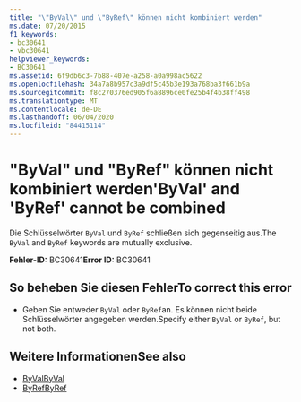 ```yaml
---
title: "\"ByVal\" und \"ByRef\" können nicht kombiniert werden"
ms.date: 07/20/2015
f1_keywords:
- bc30641
- vbc30641
helpviewer_keywords:
- BC30641
ms.assetid: 6f9db6c3-7b88-407e-a258-a0a998ac5622
ms.openlocfilehash: 34a7a8b957c3a9df5c45b3e193a768ba3f661b9a
ms.sourcegitcommit: f8c270376ed905f6a8896ce0fe25b4f4b38ff498
ms.translationtype: MT
ms.contentlocale: de-DE
ms.lasthandoff: 06/04/2020
ms.locfileid: "84415114"
---
```

# <a name="byval-and-byref-cannot-be-combined"></a><span data-ttu-id="8c27a-102">"ByVal" und "ByRef" können nicht kombiniert werden</span><span class="sxs-lookup"><span data-stu-id="8c27a-102">'ByVal' and 'ByRef' cannot be combined</span></span>
<span data-ttu-id="8c27a-103">Die Schlüsselwörter `ByVal` und `ByRef` schließen sich gegenseitig aus.</span><span class="sxs-lookup"><span data-stu-id="8c27a-103">The `ByVal` and `ByRef` keywords are mutually exclusive.</span></span>  
  
 <span data-ttu-id="8c27a-104">**Fehler-ID:** BC30641</span><span class="sxs-lookup"><span data-stu-id="8c27a-104">**Error ID:** BC30641</span></span>  
  
## <a name="to-correct-this-error"></a><span data-ttu-id="8c27a-105">So beheben Sie diesen Fehler</span><span class="sxs-lookup"><span data-stu-id="8c27a-105">To correct this error</span></span>  
  
- <span data-ttu-id="8c27a-106">Geben Sie entweder `ByVal` oder `ByRef`an. Es können nicht beide Schlüsselwörter angegeben werden.</span><span class="sxs-lookup"><span data-stu-id="8c27a-106">Specify either `ByVal` or `ByRef`, but not both.</span></span>  
  
## <a name="see-also"></a><span data-ttu-id="8c27a-107">Weitere Informationen</span><span class="sxs-lookup"><span data-stu-id="8c27a-107">See also</span></span>

- [<span data-ttu-id="8c27a-108">ByVal</span><span class="sxs-lookup"><span data-stu-id="8c27a-108">ByVal</span></span>](../language-reference/modifiers/byval.md)
- [<span data-ttu-id="8c27a-109">ByRef</span><span class="sxs-lookup"><span data-stu-id="8c27a-109">ByRef</span></span>](../language-reference/modifiers/byref.md)

